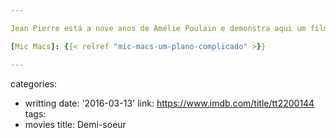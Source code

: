```yaml
---

Jean Pierre está a nove anos de Amélie Poulain e demonstra aqui um filme sórdido sobre tempos difíceis e como apenas pessoas comuns não resistem ao sistema, sendo preciso verdadeiros altruístas ou malucos ou sensíveis do circo para enxergar além. A parte mais tocante é como ele retrata o cuidado com que ele assopra o olho dela. Da metade pro final a coisa descamba, assim como em [Mic Macs], para o exagero pelo exagero. Perde seu charme, ganha o apelo comercial.

[Mic Macs]: {{< relref "mic-macs-um-plano-complicado" >}}

---
```

categories:
- writting
date: '2016-03-13'
link: https://www.imdb.com/title/tt2200144
tags:
- movies
title: Demi-soeur
